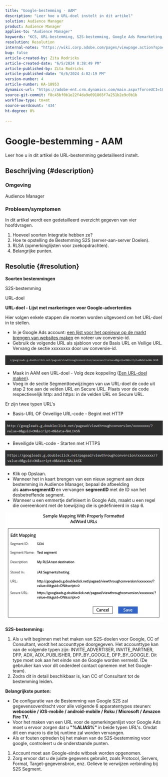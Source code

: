 ```yaml
---
title: "Google-bestemming - AAM"
description: "Leer hoe u URL-doel instelt in dit artikel"
solution: Audience Manager
product: Audience Manager
applies-to: "Audience Manager"
keywords: "KCS, URL-bestemming, S2S-bestemming, Google Ads Remarketing List"
resolution: Resolution
internal-notes: "https://wiki.corp.adobe.com/pages/viewpage.action?spaceKey=MCPI&title=Google+-+AAM+Destination"
bug: false
article-created-by: Zita Rodricks
article-created-date: "6/5/2024 8:38:49 PM"
article-published-by: Zita Rodricks
article-published-date: "6/6/2024 4:02:19 PM"
version-number: 4
article-number: KA-18953
dynamics-url: "https://adobe-ent.crm.dynamics.com/main.aspx?forceUCI=1&pagetype=entityrecord&etn=knowledgearticle&id=89414f9a-7b23-ef11-840a-000d3a372703"
source-git-commit: f8c45bf0b1e22f4da9e091865f7a251b2e9c0b1b
workflow-type: tm+mt
source-wordcount: '434'
ht-degree: 0%

---
```


# Google-bestemming - AAM


Leer hoe u in dit artikel de URL-bestemming gedetailleerd instelt.

## Beschrijving {#description}


### Omgeving

Audience Manager

### Probleem/symptomen

In dit artikel wordt een gedetailleerd overzicht gegeven van vier hoofdvragen.

1. Hoeveel soorten Integratie hebben ze?
2. Hoe te opstelling de Bestemming S2S (server-aan-server Doelen).
3. RLSA (opmerkinglijsten voor zoekopdrachten).
4. Belangrijke punten.



## Resolutie {#resolution}


<b>Soorten bestemmingen</b>

S2S-bestemming

URL-doel

<b>URL-doel - Lijst met markeringen voor Google-advertenties</b>

Hier volgen enkele stappen die moeten worden uitgevoerd om het URL-doel in te stellen.

- In je Google Ads account: [een lijst voor het opnieuw op de markt brengen van websites maken](https://support.google.com/google-ads/answer/2454064?hl=en) en noteer uw conversie-id.
- Gebruik de volgende URL als sjabloon voor de Basis URL en Veilige URL. Vervang de sectie xxxxxxxx door uw conversie-id.


![](assets/d548e9c4-67aa-ec11-983f-000d3a349120.png)

- Maak in AAM een URL-doel - Volg deze koppeling ([Een URL-doel maken](https://experienceleague.adobe.com/en/docs/audience-manager/user-guide/features/destinations/custom-destinations/create-url-destination)).
- Voeg in de sectie Segmenttoewijzingen van uw URL-doel de code uit stap 2 toe aan de velden URL en Secure URL. Plaats voor de code respectievelijk http: and https: in de velden URL en Secure URL.


Er zijn twee typen URL&#39;s

- Basis-URL OF Onveilige URL-code - Begint met HTTP


![](assets/d73cf7d9-69aa-ec11-983f-000d3a349523.png)

- Beveiligde URL-code - Starten met HTTPS


![](assets/141662e3-69aa-ec11-983f-000d3a349523.png)

- Klik op Opslaan.
- Wanneer het in kaart brengen van een nieuw segment aan deze bestemming in Audience Manager, bepaal de afbeelding als <b>aam=segmentID </b>en vervangen <b>segmentID </b>met de ID van het desbetreffende segment.
- Wanneer u een emmertje definieert in Google Ads, maakt u een regel die overeenkomt met de toewijzing die is gedefinieerd in stap 6.


![](assets/64abac91-6aaa-ec11-983f-000d3a349523.png)

<b>S2S-bestemming:</b>

1. Als u wilt beginnen met het maken van S2S-doelen voor Google, CC of Consultant, wordt het accounttype doorgegeven. Het accounttype kan van de volgende typen zijn: INVITE_ADVERTISER, INVITE_PARTNER, DFP, ADX, ADX_PUBLISHER, DFP_BY_GOOGLE, DFP_BY_GOOGLE. Dit type moet ook aan het einde van de Google worden vermeld. (De gebruiker kan voor dit onderdeel contact opnemen met het Google-team).
2. Zodra dit in detail beschikbaar is, kan CC of Consultant tot de bestemming leiden.


<b>Belangrijkste punten: </b>

- De configuratie van de Bestemming van Google S2S zal gegevensoverdracht voor alle volgende 6 apparatentypes steunen:  <b>webcookie / iOS-mobile / android-mobile / Roku / Microsoft / Amazon Fire TV</b>.
- Voor het maken van een URL voor de opmerkingenlijst voor Google Ads moet u ervoor zorgen dat u <b>&quot;%ALIAS%&quot;</b> in beide typen URL&#39;s. Omdat dit een macro is die bij runtime zal worden vervangen.
- Als er fouten optreden bij het maken van de S2S-bestemming voor google, controleert u de onderstaande punten.


1. Account moet aan Google-einde witboek worden opgenomen.
2. Zorg ervoor dat u de juiste gegevens gebruikt, zoals Protocol, Servers, Format, Target-gegevensbron, enz. Gelieve te verwijzen verbinding bij S2S Segment.













































